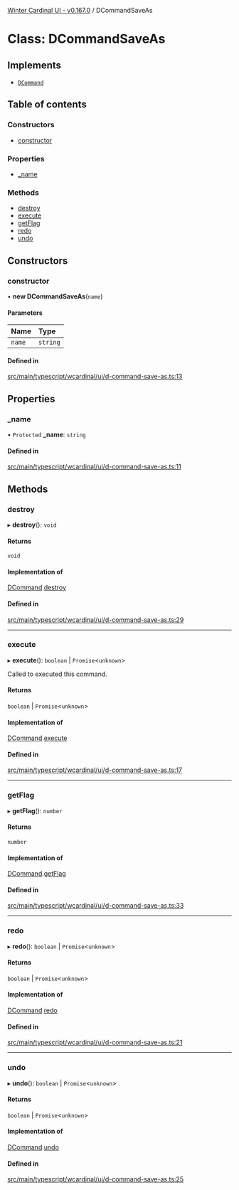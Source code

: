 [Winter Cardinal UI - v0.167.0](../index.md) / DCommandSaveAs

# Class: DCommandSaveAs

## Implements

- [`DCommand`](../interfaces/DCommand.md)

## Table of contents

### Constructors

- [constructor](DCommandSaveAs.md#constructor)

### Properties

- [\_name](DCommandSaveAs.md#_name)

### Methods

- [destroy](DCommandSaveAs.md#destroy)
- [execute](DCommandSaveAs.md#execute)
- [getFlag](DCommandSaveAs.md#getflag)
- [redo](DCommandSaveAs.md#redo)
- [undo](DCommandSaveAs.md#undo)

## Constructors

### constructor

• **new DCommandSaveAs**(`name`)

#### Parameters

| Name | Type |
| :------ | :------ |
| `name` | `string` |

#### Defined in

[src/main/typescript/wcardinal/ui/d-command-save-as.ts:13](https://github.com/winter-cardinal/winter-cardinal-ui/blob/v0.167.0/src/main/typescript/wcardinal/ui/d-command-save-as.ts#L13)

## Properties

### \_name

• `Protected` **\_name**: `string`

#### Defined in

[src/main/typescript/wcardinal/ui/d-command-save-as.ts:11](https://github.com/winter-cardinal/winter-cardinal-ui/blob/v0.167.0/src/main/typescript/wcardinal/ui/d-command-save-as.ts#L11)

## Methods

### destroy

▸ **destroy**(): `void`

#### Returns

`void`

#### Implementation of

[DCommand](../interfaces/DCommand.md).[destroy](../interfaces/DCommand.md#destroy)

#### Defined in

[src/main/typescript/wcardinal/ui/d-command-save-as.ts:29](https://github.com/winter-cardinal/winter-cardinal-ui/blob/v0.167.0/src/main/typescript/wcardinal/ui/d-command-save-as.ts#L29)

___

### execute

▸ **execute**(): `boolean` \| `Promise`<`unknown`\>

Called to executed this command.

#### Returns

`boolean` \| `Promise`<`unknown`\>

#### Implementation of

[DCommand](../interfaces/DCommand.md).[execute](../interfaces/DCommand.md#execute)

#### Defined in

[src/main/typescript/wcardinal/ui/d-command-save-as.ts:17](https://github.com/winter-cardinal/winter-cardinal-ui/blob/v0.167.0/src/main/typescript/wcardinal/ui/d-command-save-as.ts#L17)

___

### getFlag

▸ **getFlag**(): `number`

#### Returns

`number`

#### Implementation of

[DCommand](../interfaces/DCommand.md).[getFlag](../interfaces/DCommand.md#getflag)

#### Defined in

[src/main/typescript/wcardinal/ui/d-command-save-as.ts:33](https://github.com/winter-cardinal/winter-cardinal-ui/blob/v0.167.0/src/main/typescript/wcardinal/ui/d-command-save-as.ts#L33)

___

### redo

▸ **redo**(): `boolean` \| `Promise`<`unknown`\>

#### Returns

`boolean` \| `Promise`<`unknown`\>

#### Implementation of

[DCommand](../interfaces/DCommand.md).[redo](../interfaces/DCommand.md#redo)

#### Defined in

[src/main/typescript/wcardinal/ui/d-command-save-as.ts:21](https://github.com/winter-cardinal/winter-cardinal-ui/blob/v0.167.0/src/main/typescript/wcardinal/ui/d-command-save-as.ts#L21)

___

### undo

▸ **undo**(): `boolean` \| `Promise`<`unknown`\>

#### Returns

`boolean` \| `Promise`<`unknown`\>

#### Implementation of

[DCommand](../interfaces/DCommand.md).[undo](../interfaces/DCommand.md#undo)

#### Defined in

[src/main/typescript/wcardinal/ui/d-command-save-as.ts:25](https://github.com/winter-cardinal/winter-cardinal-ui/blob/v0.167.0/src/main/typescript/wcardinal/ui/d-command-save-as.ts#L25)
